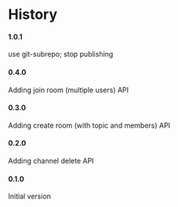 # History

#### 1.0.1
use git-subrepo; stop publishing

#### 0.4.0
Adding join room (multiple users) API

#### 0.3.0
Adding create room (with topic and members) API

#### 0.2.0
Adding channel delete API

#### 0.1.0
Initial version
